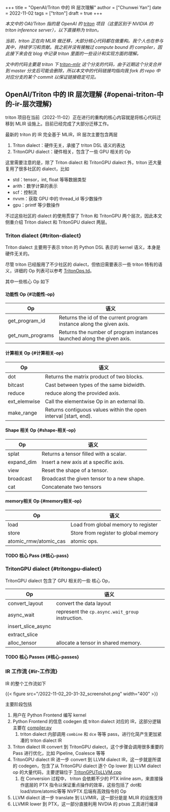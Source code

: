 +++
title = "OpenAI/Triton 中的 IR 层次理解"
author = ["Chunwei Yan"]
date = 2022-11-02
tags = ["triton"]
draft = true
+++

_本文中的 OAI/Triton 指的是 OpenAI 的 [triton](https://github.com/openai/triton) 项目（这里区别于 NVIDIA 的 triton inference server），以下直接称为 triton。_

_当前，triton 正在向 MLIR 做迁移，大部分核心代码都在做重构。我个人也在参与其中，持续学习和贡献。我之前并没有接触过 compute bound 的 compiler，因此接下来会在 blog 中记录 triton 里面的一些设计和实现方面的理解。_

_文中的代码主要是 triton 下 [triton-mlir](https://github.com/openai/triton/tree/triton-mlir) 这个分支的代码，由于近期这个分支合并到 master 分支后可能会删除，所以本文中的代码链接均指向我 fork 的 repo 中对应分支的某个 commit 以保证链接稳定可见。_


## OpenAI/Triton 中的 IR 层次理解 {#openai-triton-中的-ir-层次理解}

triton 项目在当前（2022-11-02）正在进行的重构的核心内容就是将核心代码迁移到 MLIR 设施上。目前已经完成了大部分迁移工作。

最新的 triton 的 IR 完全基于 MLIR，IR 层次主要包含两层

1.  Triton dialect：硬件无关，承接了 triton DSL 语义的表达
2.  TritonGPU dialect：硬件相关，包含了一些 GPU 相关的 Op

这里需要注意的是，除了 Triton dialect 和 TritonGPU dialect 外，triton 还大量复用了很多社区的 dialect，比如

-   std：tensor，int, float 等等数据类型
-   arith：数学计算的表示
-   scf：控制流
-   nvvm：获取 GPU 中的 thread_id 等少数操作
-   gpu：printf 等少数操作

不过这些社区的 dialect 的使用贯穿了 Triton 和 TritonGPU 两个层次，因此本文侧重介绍 Triton dialect 和 TritonGPU dialect 两层。


### Triton dialect {#triton-dialect}

Triton dialect 主要用于表示 triton 的 Python DSL 表示的 kernel 语义，本身是硬件无关的。

尽管 triton 已经服用了不少社区的 dialect，但依旧需要表示一些 triton 特有的语义，详细的 Op 列表可以参考 [TritonOps.td](https://github.com/Superjomn/triton/blob/12d60cb4a306e8397ee00717486eb0f36c6eddcb/include/triton/Dialect/Triton/IR/TritonOps.td)。

其中一些核心 Op 如下


#### 功能性 Op {#功能性-op}

| Op               | 语义                                                                   |
|------------------|----------------------------------------------------------------------|
| get_program_id   | Returns the id of the current program instance along the given axis.   |
| get_num_programs | Returns the number of program instances launched along the given axis. |


#### 计算相关 Op {#计算相关-op}

| Op           | 语义                                                             |
|--------------|----------------------------------------------------------------|
| dot          | Returns the matrix product of two blocks.                        |
| bitcast      | Cast between types of the same bidwidth.                         |
| reduce       | reduce along the provided axis.                                  |
| ext_elemwise | Call the elementwise Op in an external lib.                      |
| make_range   | Returns contiguous values within the open interval [start, end). |


#### Shape 相关 Op {#shape-相关-op}

| Op         | 语义                                       |
|------------|------------------------------------------|
| splat      | Returns a tensor filled with a scalar.     |
| expand_dim | Insert a new axis at a specific axis.      |
| view       | Reset the shape of a tensor.               |
| broadcast  | Broadcast the given tensor to a new shape. |
| cat        | Concatenate two tensors                    |


#### memory相关 Op {#memory相关-op}

| Op                    | 语义                                 |
|-----------------------|------------------------------------|
| load                  | Load from global memory to register  |
| store                 | Store from register to global memory |
| atomic_rmw/atomic_cas | atomic ops.                          |


#### <span class="org-todo todo TODO">TODO</span> 核心 Pass {#核心-pass}


### TritonGPU dialect {#tritongpu-dialect}

TritonGPU dialect 包含了 GPU 相关的一些 核心 Op，

| Op                 | 语义                                             |
|--------------------|------------------------------------------------|
| convert_layout     | convert the data layout                          |
| async_wait         | represent the `cp.async.wait_group` instruction. |
| insert_slice_async |                                                  |
| extract_slice      |                                                  |
| alloc_tensor       | allocate a tensor in shared memory.              |


#### <span class="org-todo todo TODO">TODO</span> 核心 Passes {#核心-passes}


### IR 工作流 {#ir-工作流}

IR 的整个工作流如下

{{< figure src="/2022-11-02_20-31-32_screenshot.png" width="400" >}}

主要阶段包括

1.  用户在 Python Frontend 编写 kernel
2.  Python Frontend 的信息 codegen 成 triton dialect 对应的 IR，这部分逻辑主要在 [compiler.py](https://github.com/Superjomn/triton/blob/12d60cb4a306e8397ee00717486eb0f36c6eddcb/python/triton/compiler.py)
    1.  triton dialect 内部调用 `combine` 和 `dce` 等等 pass，进行化简产生更加紧凑的 triton dialect IR
3.  Triton dialect IR convert 到 TritonGPU dialect，这个步骤会调用很多重要的 Pass 进行优化，比如 Pipeline, Coalesce 等等
4.  TritonGPU dialect IR 进一步 convert 到 LLVM dialect IR，这一步就是所谓的 codegen，包含了从 TritonGPU dialect 逐个 Op lower 到 LLVM dialect op 的大量代码，主要逻辑位于 [TritonGPUToLLVM.cpp](https://github.com/Superjomn/triton/blob/12d60cb4a306e8397ee00717486eb0f36c6eddcb/lib/Conversion/TritonGPUToLLVM/TritonGPUToLLVM.cpp)
    1.  在 Conversion 过程中， triton 会依赖不少的 PTX inline asm，来直接操作底层的 PTX 指令以保证重点操作的效率，这些包括了 dot和load/store/atomic等等 NVPTX 后端有高效指令的 Op
5.  LLVM dialect 进一步 translate 到 LLVMIR，这一部分是是 MLIR 的设施支持
6.  LLVMIR lower 到 PTX，这一部分直接利用 NVDIA 的 ptxas 工具进行编译
